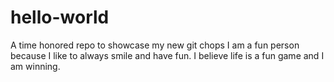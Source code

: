 # hello-world
A time honored repo to showcase my new git chops
I am a fun person because I like to always smile and have fun. I believe life is a fun game and I am winning.
